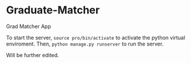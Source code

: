 # Graduate-Matcher
Grad Matcher App

To start the server, ```source pro/bin/activate``` to activate the python virtual enviroment.
Then, ```python manage.py runserver``` to run the server.


Will be further edited.
